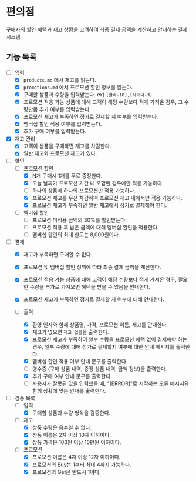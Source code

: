 # 편의점

구매자의 할인 혜택과 재고 상황을 고려하여 최종 결제 금액을 계산하고 안내하는 결제 시스템

## 기능 목록

- [ ] 입력
    - [x] `products.md` 에서 재고를 읽는다.
    - [x] `promotions.md` 에서 프로모션 할인 정보를 읽는다.
    - [x] 구매할 상품과 수량을 입력받는다. ex) `[콜라-10],[사이다-3]`
    - [x] 프로모션 적용 가능 상품에 대해 고객이 해당 수량보다 적게 가져온 경우, 그 수량만큼 추가 여부를 입력받는다.
    - [x] 프로모션 재고가 부족하면 정가로 결제할 지 여부를 입력받는다.
    - [x] 멤버십 할인 적용 여부를 입력받는다.
    - [x] 추가 구매 여부를 입력받는다.

- [x] 재고 관리
    - [x] 고객이 상품을 구매하면 재고를 차감한다.
    - [x] 일반 재고와 프로모션 재고가 있다.

- [ ] 할인
    - [ ] 프로모션 할인
        - [x] N개 구매시 1개를 무료 증정한다.
        - [x] 오늘 날짜가 프로모션 기간 내 포함된 경우에만 적용 가능하다.
        - [ ] 하나의 상품에 하나의 프로모션만 적용 가능하다.
        - [x] 프로모션 재고를 우선 차감하며 프로모션 재고 내에서만 적용 가능하다.
        - [x] 프로모션 재고가 부족하면 일반 재고에서 정가로 결제해야 한다.
    - [ ] 멤버십 할인
        - [ ] 프로모션 미적용 금액의 30%를 할인받는다.
        - [ ] 프로모션 적용 후 남은 금액에 대해 멤버십 할인을 적용한다.
        - [ ] 멤버십 할인의 최대 한도는 8,000원이다.

- [ ] 결제
    - [x] 재고가 부족하면 구매할 수 없다.
    - [x] 프로모션 및 멤버십 할인 정책에 따라 최종 결제 금액을 계산한다.
    - [x] 프로모션 적용 가능 상품에 대해 고객이 해당 수량보다 적게 가져온 경우, 필요한 수량을 추가로 가져오면 혜택을 받을 수 있음을 안내한다.
    - [x] 프로모션 재고가 부족하면 정가로 결제할 지 여부에 대해 안내한다.

  - [ ] 출력
      - [x] 환영 인사와 함께 상품명, 가격, 프로모션 이름, 재고를 안내한다.
      - [x] 재고가 없으면 `재고 없음`을 출력한다.
      - [x] 프로모션 재고가 부족하여 일부 수량을 프로모션 혜택 없이 결제해야 하는 경우, 일부 수량에 대해 정가로 결제할지 여부에 대한 안내 메시지를 출력한다.
      - [x] 멤버십 할인 적용 여부 안내 문구를 출력한다.
      - [ ] 영수증 (구매 상품 내역, 증정 상품 내역, 금액 정보)을 출력한다.
      - [x] 추가 구매 여부 안내 문구를 출력한다.
      - [ ] 사용자가 잘못된 값을 입력했을 때, "[ERROR]"로 시작하는 오류 메시지와 함께 상황에 맞는 안내를 출력한다.

- [ ] 검증 목록
  - [ ] 입력
    - [x] 구매할 상품과 수량 형식을 검증한다.
    
  - [ ] 재고
    - [x] 상품 수량은 음수일 수 없다.
    - [x] 상품 이름은 2자 이상 10자 이하이다.
    - [x] 상품 가격은 100원 이상 10만원 이하이다.
    
  - [ ] 프로모션
    - [x] 프로모션 이름은 4자 이상 12자 이하이다.
    - [x] 프로모션의 Buy는 1부터 최대 4까지 가능하다.
    - [x] 프로모션의 Get은 반드시 1이다.